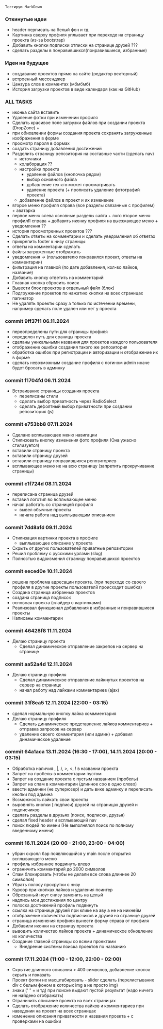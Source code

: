 `Тестирую MarkDown`
### Откинутые идеи ###
* header перписать на белый фон и тд
* Картинка сверху профиля уплывает при переходе на страницу проекта (из-за bootstrap)
* Добавить кнопки подписки отписки на странице друзей ???
* сделать разделы в понравившихся(понравившиеся, избранные)

### Идеи на будущее ###
* создавание проектов прямо на сайте (редактор векторный)
* встроенный мессенджер
* Цензура слов в комментах (мбмбмб)
* История загрузки проектов в виде календаря (как на GitHub)

### ALL TASKS ###
* иконка сайта вставить
* Удаление фотки при изменении профиля
* Сделать красивое поле загрузки файлов при создании проекта (DropZone) + 
* при обновлении формы создания проекта сохранять загруженные изображения в форме
* просмотр пароля в формах
* создать страницу добавления достижений
* Разделить страницу репозитория на составные части (сделать nav)
    - источники 
    - колаборация ??
    - настройки проекта
        + удаление файлов (кнопочка рядом)
        + выбор основного файла
        + добавление тех кто может просматривать
        + удаление проекта (+ прописать удаление фотографий проекта)
    - добавление файлов в проект и их изменение
* второе меню профиля справа (все разделы связанные с профилем) + аватарка
* первое меню слева основные разделы сайта + лого второе меню профилЯ справа + добавить иконку профиля на выезжающее меню + уведомления ??
* история просмотренных проектов ???
* Сделать ответы на комментарии и сделать уведомления об ответах
* прикрепить footer к низу страницы
* ответы на комментарии сделать
* файлы загруженные отображать
* уведомления -> (пользователю понравился проект, ответы на комментарии)
* фильтрация на главной (по дате добавления, кол-во лайков, название)
* Добавить кнопку ответить на комментарий
* Главная кнопка сбросить поиск
* Вывести блок проектов в отдельный файл (блок)
* Подгружение проектов по нажатию кнопки на всех страницах пагинатор
* Не удалять проекты сразу а только по истечении времени, например сделать поле удален или нет у проекта


### commit 9ff37f1 06.11.2024
* переопределены пути для страницы профиля
* определен путь для сраницы проекта
* сделаны уникальными названия для проектов каждого пользователя
* отображение ошибки создания такого же репозитория
* обработка ошибок при регистрации и авторизации и отображение их в форме
* сделать невозможным создание профиля с логином admin иначе будет бросать в админку

### commit f1704fd 06.11.2024
* Встраивание страницы создания проекта
    - переписаны стили
    - сделать выбор приватность через RadioSelect
    - сделать дефолтный выбор приватности при создании репозитория (js)

### commit e753bb8 07.11.2024
* Сделано всплывающее меню навигации
* Стилизовать кнопку изменения фото профиля (Она ужасно стилизуется)
* вставили страницу проекта
* вставили страницу друзей
* вставили страницу понравившихся репозиториев
* всплывающее меню не на всю страницу (запретить прокручивание страницы)

### commit c1f724d 08.11.2024
* переписана страница друзей
* вставил логотип во всплывающее меню
* начал работать со страницей профиля
    - вывел обычные проекты
    - начата работа над выплывающим описанием

### commit 7dd8afd 09.11.2024
* Стилизация картинки проекта в профиле
    - выплывающее описание у проекта
* Скрыть от других пользователей приватные репозитории
* Решил проблему с русскими урлами (slug)
* Полностью видоизменил страницу понравившихся проектов

### commit eeced0e 10.11.2024
* решена проблема адресации проекта. (при переходе со своего профиля в другие проекты пользователй происходит ошибка)
* Создана страница избранных проектов
* создана страница подписок
* основная проекта (слайдер с картинками)
* Реализовал функционал добавления в избранные и понравившиеся проекты
* Написаны комментарии

### commit 46428f8 11.11.2024
* Делаю страницу проекта
    - Сделал динамическое отправление закрепов на сервер на странице

### commit aa52a4d 12.11.2024
* Делаю страницу профиля
    - Сделал динамическое отправление лайкнутых проектов на сервер на странице
    - начал работу над лайками комментариев (ajax)

### commit 31f8ea5 12.11.2024 (22:00 - 03:15)
* сделал нормальную кнопку лайка коммментария
* Делаю страницу профиля
    - Сделать динамическое представление лайков комментариев + отправка запросов на сервер
    - удаление своего комментария (или админ) + добавил динамическое удаление


### commit 64a1aca 13.11.2024 (16:30 - 17:00), 14.11.2024 (20:00 - 03:15)
* Обработка наличия \, |, /, >, <, ! в названии проекта
* Запрет на пробелы в комментарии пустом
* Запрет на создание проекта с пустым названием (пробелы)
* Запрет на спам в комментарии (длинное соо в одно слово)
* ввести админки (не суперюзер) и дать вике админку и переписать кнопки под админа
* Возможность лайкать свои проекты
* выровнять кнопки ( подписи) друзей на страницах друзей и подписчиков
* сделать разделы в друзьях (поиск, подписки, друзья)
* сделал fixed header и всплывающий nav
* поиск людей по имени (Не выполнялся поиск по полному введенному имени)

### commit  16.11.2024 (20:00 - 21:00, 23:00 - 04:00)
* убран скролл бар появляющийся у main после открытия всплывающего меню
* профиль избранное подвинуть влево
* ограничить комментарий до 2000 символов
* Спам блокировать (чтобы не делали все слова длиннее 20 символов)
* Убрать полосу прокрутки с низу
* Курсор при кнопках лайков и удаления поинтер
* Обрезанный ноут снизу заменить на целый
* надпись мои достижения по центру
* полоска достижений профиль подвинуть
* ссылка на странице друзей при клике на аву а не на никнейм
* отображение количества подписчиков и друзей на странице друзей
* страница изменения профиля вынести форму справа от профиля
* Добавили иконки на страницу проекта
* выводить количество лайков проекта + динамическое обновление их количества
* Создание главной страницы со всеми проектами
    - Внедрение системы поиска проектов по названию

### commit 17.11.2024 (11:00 - 12:00, 22:00 - 02:00)
* Скрытие длинного описания > 400 символов, добавление кнопок скрыть и показать
* Проект фотки не масштабировать - slider сделать (перелистывание div с белым фоном в которых img а не просто img)
* знаки (' " = и тд) при поиске выдают пустой результат (надо ничего не найдено отображать)
* Ограничить описание проекта на всех страницах
* Сделать отображение количества лайков и комментариев при наведении на проект на всех страницах
* изменение описания приватности и названия проекта + с проверками на ошибки